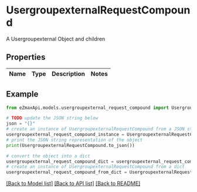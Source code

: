 # UsergroupexternalRequestCompound

A Usergroupexternal Object and children

## Properties

Name | Type | Description | Notes
------------ | ------------- | ------------- | -------------

## Example

```python
from eZmaxApi.models.usergroupexternal_request_compound import UsergroupexternalRequestCompound

# TODO update the JSON string below
json = "{}"
# create an instance of UsergroupexternalRequestCompound from a JSON string
usergroupexternal_request_compound_instance = UsergroupexternalRequestCompound.from_json(json)
# print the JSON string representation of the object
print(UsergroupexternalRequestCompound.to_json())

# convert the object into a dict
usergroupexternal_request_compound_dict = usergroupexternal_request_compound_instance.to_dict()
# create an instance of UsergroupexternalRequestCompound from a dict
usergroupexternal_request_compound_from_dict = UsergroupexternalRequestCompound.from_dict(usergroupexternal_request_compound_dict)
```
[[Back to Model list]](../README.md#documentation-for-models) [[Back to API list]](../README.md#documentation-for-api-endpoints) [[Back to README]](../README.md)


